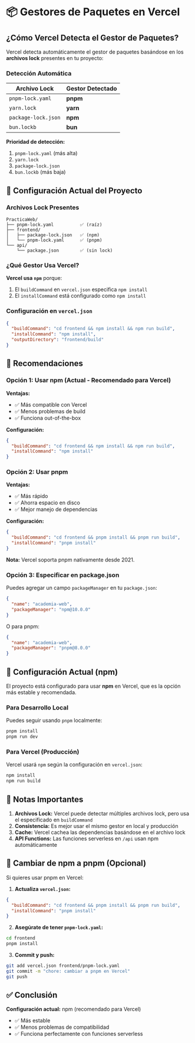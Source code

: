 # 📦 Gestores de Paquetes en Vercel

## ¿Cómo Vercel Detecta el Gestor de Paquetes?

Vercel detecta automáticamente el gestor de paquetes basándose en los **archivos lock** presentes en tu proyecto:

### Detección Automática

| Archivo Lock | Gestor Detectado |
|--------------|------------------|
| `pnpm-lock.yaml` | **pnpm** |
| `yarn.lock` | **yarn** |
| `package-lock.json` | **npm** |
| `bun.lockb` | **bun** |

**Prioridad de detección:**
1. `pnpm-lock.yaml` (más alta)
2. `yarn.lock`
3. `package-lock.json`
4. `bun.lockb` (más baja)

## 🔧 Configuración Actual del Proyecto

### Archivos Lock Presentes

```
PracticaWeb/
├── pnpm-lock.yaml          ✅ (raíz)
├── frontend/
│   ├── package-lock.json   ✅ (npm)
│   └── pnpm-lock.yaml      ✅ (pnpm)
└── api/
    └── package.json        ✅ (sin lock)
```

### ¿Qué Gestor Usa Vercel?

**Vercel usa `npm`** porque:
1. El `buildCommand` en `vercel.json` especifica `npm install`
2. El `installCommand` está configurado como `npm install`

### Configuración en `vercel.json`

```json
{
  "buildCommand": "cd frontend && npm install && npm run build",
  "installCommand": "npm install",
  "outputDirectory": "frontend/build"
}
```

## 🎯 Recomendaciones

### Opción 1: Usar npm (Actual - Recomendado para Vercel)

**Ventajas:**
- ✅ Más compatible con Vercel
- ✅ Menos problemas de build
- ✅ Funciona out-of-the-box

**Configuración:**
```json
{
  "buildCommand": "cd frontend && npm install && npm run build",
  "installCommand": "npm install"
}
```

### Opción 2: Usar pnpm

**Ventajas:**
- ✅ Más rápido
- ✅ Ahorra espacio en disco
- ✅ Mejor manejo de dependencias

**Configuración:**
```json
{
  "buildCommand": "cd frontend && pnpm install && pnpm run build",
  "installCommand": "pnpm install"
}
```

**Nota:** Vercel soporta pnpm nativamente desde 2021.

### Opción 3: Especificar en package.json

Puedes agregar un campo `packageManager` en tu `package.json`:

```json
{
  "name": "academia-web",
  "packageManager": "npm@10.0.0"
}
```

O para pnpm:

```json
{
  "name": "academia-web",
  "packageManager": "pnpm@8.0.0"
}
```

## 🚀 Configuración Actual (npm)

El proyecto está configurado para usar **npm** en Vercel, que es la opción más estable y recomendada.

### Para Desarrollo Local

Puedes seguir usando `pnpm` localmente:
```bash
pnpm install
pnpm run dev
```

### Para Vercel (Producción)

Vercel usará `npm` según la configuración en `vercel.json`:
```bash
npm install
npm run build
```

## 📝 Notas Importantes

1. **Archivos Lock:** Vercel puede detectar múltiples archivos lock, pero usa el especificado en `buildCommand`
2. **Consistencia:** Es mejor usar el mismo gestor en local y producción
3. **Cache:** Vercel cachea las dependencias basándose en el archivo lock
4. **API Functions:** Las funciones serverless en `/api` usan npm automáticamente

## 🔄 Cambiar de npm a pnpm (Opcional)

Si quieres usar pnpm en Vercel:

1. **Actualiza `vercel.json`:**
```json
{
  "buildCommand": "cd frontend && pnpm install && pnpm run build",
  "installCommand": "pnpm install"
}
```

2. **Asegúrate de tener `pnpm-lock.yaml`:**
```bash
cd frontend
pnpm install
```

3. **Commit y push:**
```bash
git add vercel.json frontend/pnpm-lock.yaml
git commit -m "chore: cambiar a pnpm en Vercel"
git push
```

## ✅ Conclusión

**Configuración actual:** npm (recomendado para Vercel)
- ✅ Más estable
- ✅ Menos problemas de compatibilidad
- ✅ Funciona perfectamente con funciones serverless
